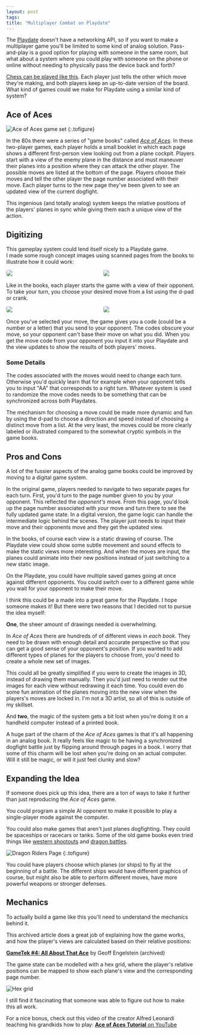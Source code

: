 ```yaml
---
layout: post
tags:
title: "Multiplayer Combat on Playdate"
---
```


The [Playdate](www.play.date) doesn't have a networking API, so if you want to make a multiplayer game you'll be limited to some kind of analog solution. Pass-and-play is a good option for playing with someone in the same room, but what about a system where you could play with someone on the phone or online without needing to physically pass the device back and forth?

[Chess can be played like this](https://en.wikipedia.org/wiki/Correspondence_chess). Each player just tells the other which move they're making, and both players keep an up-to-date version of the board. What kind of games could we make for Playdate using a similar kind of system?

## Ace of Aces

![Ace of Aces game set](/images/posts/2024-09/AceOfAces-Game.png "Photo by Hilmar Carders - From Wikipedia")
{:.tofigure}

In the 80s there were a series of "game books" called [_Ace of Aces_](<https://en.wikipedia.org/wiki/Ace_of_Aces_(picture_book_game)>). In these two-player games, each player holds a small booklet in which each page shows a different first-person view looking out from a plane cockpit. Players start with a view of the enemy plane in the distance and must maneuver their planes into a position where they can attack the other player. The possible moves are listed at the bottom of the page. Players choose their moves and tell the other player the page number associated with their move. Each player turns to the new page they've been given to see an updated view of the current dogfight.

This ingenious (and totally analog) system keeps the relative positions of the players' planes in sync while giving them each a unique view of the action.

## Digitizing

This gameplay system could lend itself nicely to a Playdate game.  
I made some rough concept images using scanned pages from the books to illustrate how it could work:

<div style="display: grid; grid-template-columns: 1fr 1fr;  gap: 1rem; margin-bottom: 1rem;">
<img src="/images/posts/2024-09/concept1.gif#pixel" class="playdate" style="border-radius: 4px"/>
<img src="/images/posts/2024-09/concept2.gif#pixel" class="playdate" style="border-radius: 4px"/>
</div>

Like in the books, each player starts the game with a view of their opponent. To take your turn, you choose your desired move from a list using the d-pad or crank.

<div style="display: grid; grid-template-columns: 1fr 1fr;  gap: 1rem; margin-bottom: 1rem;">
<img src="/images/posts/2024-09/concept3.gif#pixel" class="playdate" style="border-radius: 4px"/>
<img src="/images/posts/2024-09/concept4.gif#pixel" class="playdate" style="border-radius: 4px"/>
</div>

Once you've selected your move, the game gives you a code (could be a number or a letter) that you send to your opponent. The codes obscure your move, so your opponent can't base their move on what you did. When you get the move code from your opponent you input it into your Playdate and the view updates to show the results of both players' moves.

### Some Details

The codes associated with the moves would need to change each turn. Otherwise you'd quickly learn that for example when your opponent tells you to input "AA" that corresponds to a right turn. Whatever system is used to randomize the move codes needs to be something that can be synchronized across both Playdates.

The mechanism for choosing a move could be made more dynamic and fun by using the d-pad to choose a direction and speed instead of choosing a distinct move from a list. At the very least, the moves could be more clearly labeled or illustrated compared to the somewhat cryptic symbols in the game books.

## Pros and Cons

A lot of the fussier aspects of the analog game books could be improved by moving to a digital game system.

In the original game, players needed to navigate to two separate pages for each turn. First, you'd turn to the page number given to you by your opponent. This reflected the _opponent's_ move. From this page, you'd look up the page number associated with _your_ move and turn there to see the fully updated game state. In a digital version, the game logic can handle the intermediate logic behind the scenes. The player just needs to input their move and their opponents move and they get the updated view.

In the books, of course each view is a static drawing of course. The Playdate view could show some subtle movement and sound effects to make the static views more interesting. And when the moves are input, the planes could animate into their new positions instead of just switching to a new static image.

On the Playdate, you could have multiple saved games going at once against different opponents. You could switch over to a different game while you wait for your opponent to make their move.

I think this could be a made into a great game for the Playdate. I hope someone makes it! But there were two reasons that I decided not to pursue the idea myself:

**One**, the sheer amount of drawings needed is overwhelming.

In _Ace of Aces_ there are hundreds of of different views in _each book_. They need to be drawn with enough detail and accurate perspective so that you can get a good sense of your opponent's position. If you wanted to add different types of planes for the players to choose from, you'd need to create a whole new set of images.

This could all be greatly simplified if you were to create the images in 3D, instead of drawing them manually. Then you'd just need to render out the images for each view without redrawing it each time. You could even do some fun animation of the planes moving into the new view when the players's moves are locked in. I'm not a 3D artist, so all of this is outside of my skillset.

And **two**, the magic of the system gets a bit lost when you're doing it on a handheld computer instead of a printed book.

A huge part of the charm of the _Ace of Aces_ games is that it's all happening in an analog book. It really feels like magic to be having a synchronized dogfight battle just by flipping around through pages in a book. I worry that some of this charm will be lost when you're doing on an actual computer. Will it still be magic, or will it just feel clunky and slow?

## Expanding the Idea

If someone does pick up this idea, there are a ton of ways to take it further than just reproducing the _Ace of Aces_ game.

You could program a simple AI opponent to make it possible to play a single-player mode against the computer.

You could also make games that aren't just planes dogfighting. They could be spaceships or racecars or tanks. Some of the old game books even tried things like [western shootouts](https://boardgamegeek.com/boardgame/3089/bounty-hunter-shootout-at-the-saloon) and [dragon battles](https://boardgamegeek.com/boardgame/5735/dragonriders-of-pern-the-book-game).

![Dragon Riders Page](/images/posts/2024-09/dragon.png "“Dragonriders of Pern” Game Book - from BoardGameGeek.com")
{:.tofigure}

You could have players choose which planes (or ships) to fly at the beginning of a battle. The different ships would have different graphics of course, but might also be able to perform different moves, have more powerful weapons or stronger defenses.

## Mechanics

To actually build a game like this you'll need to understand the mechanics behind it.

This archived article does a great job of explaining how the game works, and how the player's views are calculated based on their relative positions:

**[GameTek #4: All About That Ace](https://web.archive.org/web/20210717161613/https://www.getrevue.co/profile/gengelstein/issues/gametek-4-all-about-that-ace-680928)** by Geoff Engelstein (archived)

The game state can be modelled with a hex grid, where the player's relative positions can be mapped to show each plane's view and the corresponding page number.

![Hex grid](/images/posts/2024-09/hexGrid.png)

I still find it fascinating that someone was able to figure out how to make this all work.

For a nice bonus, check out this video of the creator Alfred Leonardi teaching his grandkids how to play: [**Ace of Aces Tutorial** on YouTube](https://www.youtube.com/watch?v=UF8BF7_ywkI)
